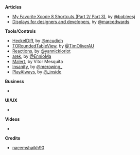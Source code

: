 
**Articles**

* [My Favorite Xcode 8 Shortcuts ](https://medium.com/ios-geek-community/bobs-favorite-xcode-8-shortcuts-part-1-3-36381e07284d#.gfxdy8inx)[(Part 2/ ](https://medium.com/ios-geek-community/bobs-favorite-xcode-shortcuts-part-2-3-c076e506cd20#.81yct94hj)[Part 3)](https://medium.com/ios-geek-community/bobs-favorite-xcode-8-shortcuts-part-3-3-afd2bf590442#.f796g98tv), by [@bobleesj](https://twitter.com/bobleesj)
* [Displays for designers and developers](https://bjango.com/articles/macexternaldisplays/), by [@marcedwards](http://twitter.com/marcedwards)

**Tools/Controls**

* [HeckelDiff](https://github.com/mcudich/HeckelDiff), by [@mcudich](https://twitter.com/mcudich)
* [TORoundedTableView](https://github.com/TimOliver/TORoundedTableView), by [@TimOliverAU](https://twitter.com/TimOliverAU)
* [Reactions](https://github.com/yannickl/Reactions), by [@yannickloriot](https://twitter.com/yannickloriot)
* [arek](https://github.com/ennioma/arek), by [@EnnioMa](https://twitter.com/EnnioMa)
* [Malert](https://github.com/vitormesquita/Malert), by Vitor Mesquita
* [Insanity](https://github.com/krzysztofzablocki/Insanity), by [@merowing_](http://twitter.com/merowing_)
* [PlayAlways](https://github.com/insidegui/PlayAlways), by [@_inside](http://twitter.com/_inside)

**Business**

*

**UI/UX**

*

**Videos**

*

**Credits**

* [naeemshaikh90](https://github.com/naeemshaikh90)
